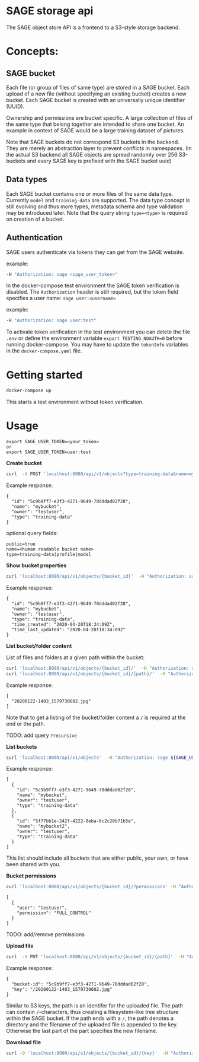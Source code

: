 # SAGE storage api


The SAGE object store API is a frontend to a S3-style storage backend.

# Concepts:

## SAGE bucket

Each file (or group of files of same type) are stored in a SAGE bucket. Each upload of a new file (without specifying an existing bucket) creates a new bucket. Each SAGE bucket is created with an universally unique identifier (UUID).

Ownership and permissions are bucket specific. A large collection of files of the same type that belong together are intended to share one bucket. An example in context of SAGE would be a large training dataset of pictures. 

Note that SAGE buckets do not correspond S3 buckets in the backend. They are merely an abstraction layer to prevent conflicts in namespaces. (In the actual S3 backend all SAGE objects are spread randomly over 256 S3-buckets and every SAGE key is prefixed with the SAGE bucket uuid)

## Data types

Each SAGE bucket contains one or more files of the same data type. Currently `model` and `training-data` are supported. The data type concept is still evolving and thus more types, metadata schema and type validation may be introduced later.
Note that the query string `type=<type>` is required on creation of a bucket.


## Authentication 

SAGE users authenticate via tokens they can get from the SAGE website.

example:
```bash
-H "Authorization: sage <sage_user_token>"
```


In the docker-compose test environment the SAGE token verification is disabled. The `Authorization` header is still required, but the token field specifies a user name: `sage user:<username>`

example:
```bash
-H "Authorization: sage user:test"
```

To activate token verification in the test environment you can delete the file `.env` or define the environment variable `export TESTING_NOAUTH=0` before running docker-compose. You may have to update the `tokenInfo` variables in the `docker-compose.yaml` file.


# Getting started

```bash
docker-compose up
```

This starts a test environment without token verification.


# Usage

```
export SAGE_USER_TOKEN=<your_token>
or
export SAGE_USER_TOKEN=user:test
```

**Create bucket**
```bash
curl  -X POST 'localhost:8080/api/v1/objects?type=training-data&name=mybucket'  -H "Authorization: sage ${SAGE_USER_TOKEN}"
```

Example response:
```json5
{
  "id": "5c9b9ff7-e3f3-4271-9649-70dddad02f28",
  "name": "mybucket",
  "owner": "testuser",
  "type": "training-data"
}
```

optional query fields:
```text
public=true
name=<human readable bucket name>
type=training-data|profile|model
```



**Show bucket properties**

```bash
curl 'localhost:8080/api/v1/objects/{bucket_id}'  -H "Authorization: sage ${SAGE_USER_TOKEN}"
```

Example response:
```json5
{
  "id": "5c9b9ff7-e3f3-4271-9649-70dddad02f28",
  "name": "mybucket",
  "owner": "testuser",
  "type": "training-data",
  "time_created": "2020-04-20T18:34:09Z",
  "time_last_updated": "2020-04-20T18:34:09Z"
}
```

**List bucket/folder content**

List of files and folders at a given path within the bucket:
```bash
curl 'localhost:8080/api/v1/objects/{bucket_id}/'  -H "Authorization: sage ${SAGE_USER_TOKEN}"
curl 'localhost:8080/api/v1/objects/{bucket_id}/{path}/'  -H "Authorization: sage ${SAGE_USER_TOKEN}"
```

Example response:
```json5
[
  "20200122-1403_1579730602.jpg"
]
```

Note that to get a listing of the bucket/folder content a `/` is required at the end or the path. 


TODO: add query `?recursive`


**List buckets**
```bash
curl 'localhost:8080/api/v1/objects'  -H "Authorization: sage ${SAGE_USER_TOKEN}"
```

Example response:
```json5
[
  {
    "id": "5c9b9ff7-e3f3-4271-9649-70dddad02f28",
    "name": "mybucket",
    "owner": "testuser",
    "type": "training-data"
  },
  {
    "id": "5f77bb1e-242f-4222-8eba-6c2c20b71b5e",
    "name": "mybucket2",
    "owner": "testuser",
    "type": "training-data"
  }
]
```
This list should include all buckets that are either public, your own, or have been shared with you.


**Bucket permissions**

```bash
curl 'localhost:8080/api/v1/objects/{bucket_id}/?permissions' -H "Authorization: sage ${SAGE_USER_TOKEN}"
```

```json5
[
  {
    "user": "testuser",
    "permission": "FULL_CONTROL"
  }
]
```

TODO: add/remove permissions

**Upload file**
```bash
curl  -X PUT 'localhost:8080/api/v1/objects/{bucket_id}/{path}'  -H "Authorization: sage ${SAGE_USER_TOKEN}" -F 'file=@<filename>'
```
Example response:
```json5
{
  "bucket-id": "5c9b9ff7-e3f3-4271-9649-70dddad02f28",
  "key": "/20200122-1403_1579730602.jpg"
}
```

Similar to S3 keys, the path is an identifer for the uploaded file. The path can contain `/`-characters, thus creating a filesystem-like tree structure within the SAGE bucket. If the path ends with a `/`, the path denotes a directory and the filename of the uploaded file is appended to the key. Otherwise the last part of the part specifies the new filename.



**Download file**
```bash
curl -O 'localhost:8080/api/v1/objects/{bucket_id}/{key}'  -H "Authorization: sage ${SAGE_USER_TOKEN}" 
```


